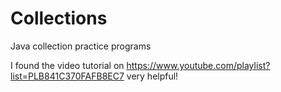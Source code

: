 # Collections
Java collection practice programs

I found the video tutorial on https://www.youtube.com/playlist?list=PLB841C370FAFB8EC7 very helpful! 
